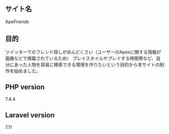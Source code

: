 ## サイト名
ApeFriends

## 目的
ツイッターでのフレンド探しがめんどくさい（ユーザーのApexに関する情報が画像などで掲載されているため）
プレイスタイルやプレイする時間帯など、自分にあった人物を容易に検索できる環境を作りたいという目的から本サイトの制作を始めました。

## PHP version
7.4.4

## Laravel version
7.11